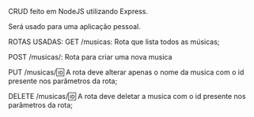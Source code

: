 CRUD feito em NodeJS utilizando Express.

Será usado para uma aplicação pessoal.

ROTAS USADAS:
GET /musicas: Rota que lista todos as músicas;

POST /musicas/: Rota para criar uma nova musica

PUT /musicas/:id: A rota deve alterar apenas o nome da musica com o id presente nos parâmetros da rota;

DELETE /musicas/:id: A rota deve deletar a musica com o id presente nos parâmetros da rota;

